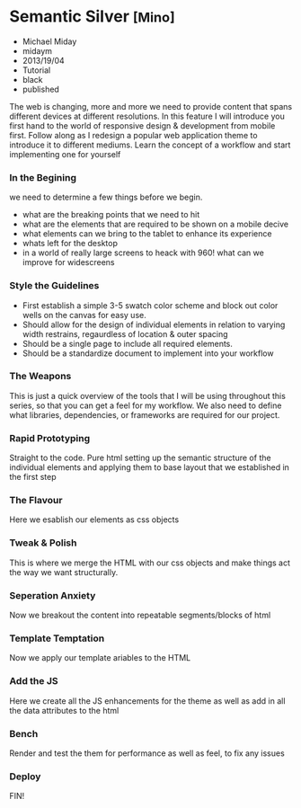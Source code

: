 # Semantic Silver <small>[Mino]</small>
- Michael Miday
- midaym
- 2013/19/04
- Tutorial
- black
- published

The web is changing, more and more we need to provide content that spans different devices at different resolutions. In this feature I will introduce you first hand to the world of responsive design & development from mobile first. Follow along as I redesign a popular web application theme to introduce it to different mediums. Learn the concept of a workflow and start implementing one for yourself

### In the Begining
we need to determine a few things before we begin. 

-	what are the breaking points that we need to hit
-	what are the elements that are required to be shown on a mobile decive
-	what elements can we bring to the tablet to enhance its experience
-	whats left for the desktop
- in a world of really large screens to heack with 960! what can we improve for widescreens

### Style the Guidelines
*	First establish a simple 3-5 swatch color scheme and block out color wells on the canvas for easy use.
*	Should allow for the design of individual elements in relation to varying width restrains, regaurdless of location & outer spacing
*	Should be a single page to include all required elements.
*	Should be a standardize document to implement into your workflow

### The Weapons
This is just a quick overview of the tools that I will be using throughout this series, so that you can get a feel for my workflow.
We also need to define what libraries, dependencies, or frameworks are required for our project.

### Rapid Prototyping
Straight to the code. Pure html setting up the semantic structure of the individual elements and applying them to base layout that we established in the first step

### The Flavour
Here we esablish our elements as css objects

### Tweak & Polish
This is where we merge the HTML with our css objects and make things act the way we want structurally.

### Seperation Anxiety
Now we breakout the content into repeatable segments/blocks of html

### Template Temptation
Now we apply our template ariables to the HTML

### Add the JS
Here we create all the JS enhancements for the theme as well as add in all the data attributes to the html

### Bench
Render and test the them for performance as well as feel, to fix any issues

### Deploy
FIN!
